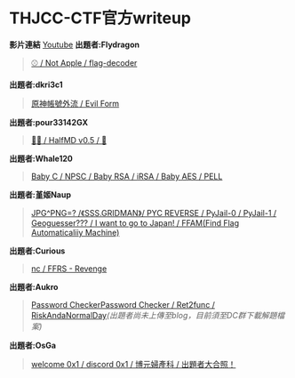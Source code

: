 # THJCC-CTF官方writeup
**影片連結**
[Youtube](https://www.youtube.com/playlist?list=PLMp8l3TpQMAPXS6j6UYjorkyu_Q07ympn "link")
**出題者:Flydragon**
> [⚾ / Not Apple / flag-decoder](https://flydragonw.github.io/posts/thjcc_writeup "link")
  
**出題者:dkri3c1**
> [原神帳號外流 / Evil Form](https://dkri3c1.github.io/p/thjcc-misc-部分官方詳解/ "link")

**出題者:pour33142GX**
> [🦊🌽 / HalfMD v0.5 / 🥒](https://hackmd.io/@pour33142GX/B1q6JzFbA "link")

**出題者:Whale120**
> [Baby C / NPSC / Baby RSA / iRSA / Baby AES / PELL](https://hackmd.io/@Whale120/THJCC_2024 "link")

**出題者:堇姬Naup**
> [JPG^PNG=? /《SSS.GRIDMAN》/ PYC REVERSE / PyJail-0 / PyJail-1 / Geoguesser??? / I want to go to Japan! / FFAM(Find Flag Automaticaliiy Machine)](https://naupjjin.github.io/2024/05/05/THJCC-office-Writeup/ "link")

**出題者:Curious**
> [nc / FFRS - Revenge](https://github.com/Curious-Lucifer/My_CTF_Challenges/tree/master/THJCC_CTF_2024 "link")

**出題者:Aukro**
> [Password CheckerPassword Checker / Ret2func / RiskAndaNormalDay]( "link")*(出題者尚未上傳至blog，目前須至DC群下載解題檔案)*

**出題者:OsGa**
> [welcome 0x1 / discord 0x1 / 博元婦產科 / 出題者大合照！](https://blog.osga.lol/p/thjcc/ "link")
